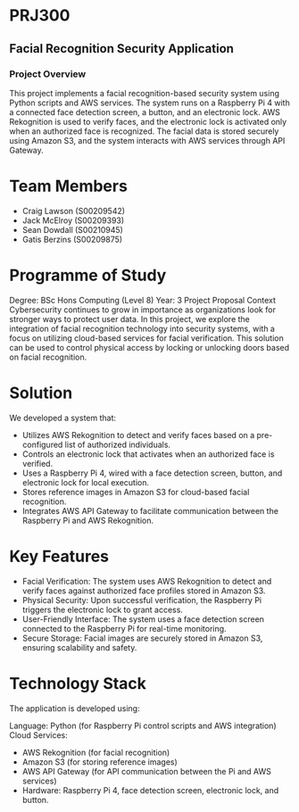 # PRJ300
## Facial Recognition Security Application
### Project Overview
This project implements a facial recognition-based security system using Python scripts and AWS services. The system runs on a Raspberry Pi 4 with a connected face detection screen, a button, and an electronic lock. AWS Rekognition is used to verify faces, and the electronic lock is activated only when an authorized face is recognized. The facial data is stored securely using Amazon S3, and the system interacts with AWS services through API Gateway.

# Team Members

- Craig Lawson (S00209542)
- Jack McElroy (S00209393)
- Sean Dowdall (S00210945)
- Gatis Berzins (S00209875)

# Programme of Study
Degree: BSc Hons Computing (Level 8)
Year: 3
Project Proposal
Context
Cybersecurity continues to grow in importance as organizations look for stronger ways to protect user data. In this project, we explore the integration of facial recognition technology into security systems, with a focus on utilizing cloud-based services for facial verification. This solution can be used to control physical access by locking or unlocking doors based on facial recognition.

# Solution
We developed a system that:

- Utilizes AWS Rekognition to detect and verify faces based on a pre-configured list of authorized individuals.
- Controls an electronic lock that activates when an authorized face is verified.
- Uses a Raspberry Pi 4, wired with a face detection screen, button, and electronic lock for local execution.
- Stores reference images in Amazon S3 for cloud-based facial recognition.
- Integrates AWS API Gateway to facilitate communication between the Raspberry Pi and AWS Rekognition.

# Key Features
- Facial Verification: The system uses AWS Rekognition to detect and verify faces against authorized face profiles stored in Amazon S3.
- Physical Security: Upon successful verification, the Raspberry Pi triggers the electronic lock to grant access.
- User-Friendly Interface: The system uses a face detection screen connected to the Raspberry Pi for real-time monitoring.
- Secure Storage: Facial images are securely stored in Amazon S3, ensuring scalability and safety.

# Technology Stack
The application is developed using:

Language: Python (for Raspberry Pi control scripts and AWS integration)
Cloud Services:
- AWS Rekognition (for facial recognition)
- Amazon S3 (for storing reference images)
- AWS API Gateway (for API communication between the Pi and AWS services)
- Hardware: Raspberry Pi 4, face detection screen, electronic lock, and button.

